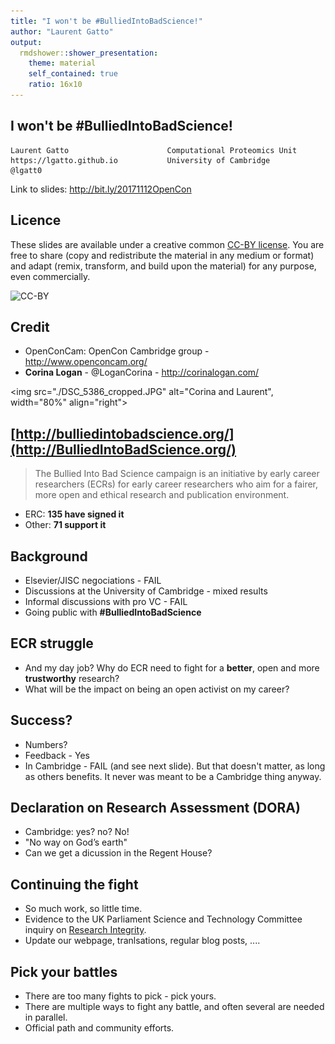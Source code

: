 ```yaml
---
title: "I won't be #BulliedIntoBadScience!"
author: "Laurent Gatto"
output:
  rmdshower::shower_presentation:
    theme: material
    self_contained: true
    ratio: 16x10
---
```


## I won't be #BulliedIntoBadScience!

```
Laurent Gatto                      Computational Proteomics Unit
https://lgatto.github.io           University of Cambridge
@lgatt0
```

Link to slides: http://bit.ly/20171112OpenCon

## Licence

These slides are available under a creative common
[CC-BY license](http://creativecommons.org/licenses/by/4.0/). You are
free to share (copy and redistribute the material in any medium or
format) and adapt (remix, transform, and build upon the material) for
any purpose, even commercially.

![CC-BY](/home/lg390/Pictures/cc1.jpg)

## Credit

- OpenConCam: OpenCon Cambridge group - http://www.openconcam.org/
- **Corina Logan** - @LoganCorina - http://corinalogan.com/


<img src="./DSC_5386_cropped.JPG" alt="Corina and Laurent", width="80%" align="right">

## [http://bulliedintobadscience.org/](http://BulliedIntoBadScience.org/)

> The Bullied Into Bad Science campaign is an initiative by early
  career researchers (ECRs) for early career researchers who aim for a
  fairer, more open and ethical research and publication environment.

- ERC: **135 have signed it**
- Other: **71 support it**

## Background

- Elsevier/JISC negociations - FAIL
- Discussions at the University of Cambridge - mixed results
- Informal discussions with pro VC - FAIL
- Going public with **#BulliedIntoBadScience**

## ECR struggle

- And my day job? Why do ECR need to fight for a **better**, open and
  more **trustworthy** research?
- What will be the impact on being an open activist on my career?

## Success?

- Numbers?
- Feedback - Yes
- In Cambridge - FAIL (and see next slide). But that doesn't matter,
  as long as others benefits. It never was meant to be a Cambridge
  thing anyway.

## Declaration on Research Assessment (DORA)

- Cambridge: yes? no? No! 
- "No way on God’s earth"
- Can we get a dicussion in the Regent House?

## Continuing the fight

- So much work, so little time.
- Evidence to the UK Parliament Science and Technology Committee
  inquiry on [Research
  Integrity](https://www.parliament.uk/business/committees/committees-a-z/commons-select/science-and-technology-committee/inquiries/parliament-2017/research-integrity-17-19/).
- Update our webpage, tranlsations, regular blog posts, ....

## Pick your battles

- There are too many fights to pick - pick yours.
- There are multiple ways to fight any battle, and often several are needed in parallel.
- Official path and community efforts.




